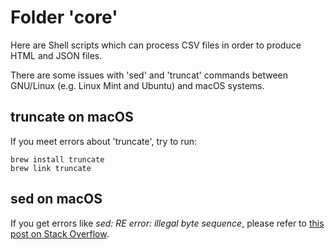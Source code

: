 # Folder 'core'

Here are Shell scripts which can process CSV files in order to produce HTML and JSON files.

There are some issues with 'sed' and 'truncat' commands between GNU/Linux (e.g. Linux Mint and Ubuntu) and macOS systems.

## truncate on macOS

If you meet errors about 'truncate', try to run:
```shell
brew install truncate
brew link truncate
```

## sed on macOS

If you get errors like _sed: RE error: illegal byte sequence_, please refer to [this post on Stack Overflow](https://stackoverflow.com/questions/19242275/re-error-illegal-byte-sequence-on-mac-os-x).
